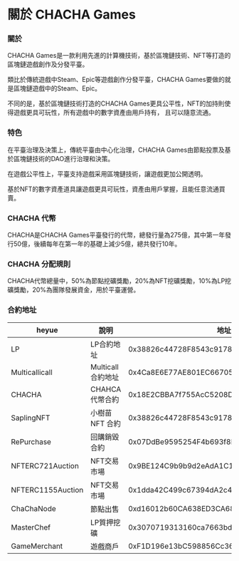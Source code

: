 # 關於 CHACHA Games

### 關於 <a href="#guan-wu" id="guan-wu"></a>

CHACHA Games是一款利用先進的計算機技術，基於區塊鏈技術、NFT等打造的區塊鏈遊戲創作及分發平臺。

類比於傳統遊戲中Steam、Epic等遊戲創作分發平臺，CHACHA Games要做的就是區塊鏈遊戲中的Steam、Epic。

不同的是，基於區塊鏈技術打造的CHACHA Games更具公平性，NFT的加持則使得遊戲更具可玩性，所有遊戲中的數字資產由用戶持有， 且可以隨意流通。

### 特色

在平臺治理及決策上，傳統平臺由中心化治理，CHACHA Games由節點投票及基於區塊鏈技術的DAO進行治理和決策。

在遊戲公平性上，平臺支持遊戲采用區塊鏈技術，讓遊戲更加公開透明。

基於NFT的數字資產道具讓遊戲更具可玩性，資產由用戶掌握，且能任意流通買賣。

### CHACHA 代幣

CHACHA是CHACHA Games平臺發行的代幣，總發行量為275億，其中第一年發行50億，後續每年在第一年的基礎上減少5億，總共發行10年。

### CHACHA 分配規則

CHACHA代幣總量中，50%為節點挖礦獎勵，20%為NFT挖礦獎勵，10%為LP挖礦獎勵，20%為團隊發展資金，用於平臺運營。

### 合約地址

| heyue             | 說明            | 地址                                         |
| ----------------- | ------------- | ------------------------------------------ |
| LP                | LP合約地址        | 0x38826c44728F8543c9178cbe499BA82844F331d7 |
| Multicallicall    | Multicall合約地址 | 0x4Ca8E6E77AE801EC667059F922a7bfe5B329AF1f |
| CHACHA            | CHAHCA 代幣合約   | 0x18E2CBBA7f755AcC5208D304d16F0e511253c33a |
| SaplingNFT        | 小樹苗NFT 合約     | 0x38826c44728F8543c9178cbe499BA82844F331d7 |
| RePurchase        | 回購銷毀合約        | 0x07DdBe9595254F4b693f8E192b7Ea698F69fE0F6 |
| NFTERC721Auction  | NFT交易市場       | 0x9BE124C9b9b9d2eAdA1C13D8746329Ff06fe49fd |
| NFTERC1155Auction | NFT交易市場       | 0x1dda42C499c67394dA2c4C210d584fAEaf8C8055 |
| ChaChaNode        | 節點出售          | 0xd16012b60CA638ED3CA687186918D210bfc1B444 |
| MasterChef        | LP質押挖礦        | 0x3070719313160ca7663bd6427aF5c6e50ADdafDA |
| GameMerchant      | 遊戲商戶          | 0xF1D196e13bC598856Cc3661f54797Ba4746126E1 |





